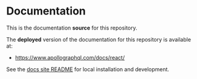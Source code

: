 # Documentation

This is the documentation **source** for this repository.

The **deployed** version of the documentation for this repository is available at:

* https://www.apollographql.com/docs/react/

See the [docs site README](https://github.com/apollographql/docs) for local installation and development.
